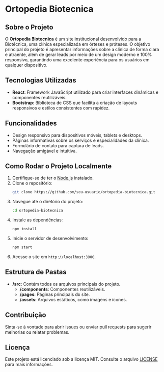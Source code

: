 # Ortopedia Biotecnica

## Sobre o Projeto
O **Ortopedia Biotecnica** é um site institucional desenvolvido para a Biotécnica, uma clínica especializada em órteses e próteses. O objetivo principal do projeto é apresentar informações sobre a clínica de forma clara e atraente, além de gerar leads por meio de um design moderno e 100% responsivo, garantindo uma excelente experiência para os usuários em qualquer dispositivo.

## Tecnologias Utilizadas
- **React**: Framework JavaScript utilizado para criar interfaces dinâmicas e componentes reutilizáveis.
- **Bootstrap**: Biblioteca de CSS que facilita a criação de layouts responsivos e estilos consistentes com rapidez.

## Funcionalidades
- Design responsivo para dispositivos móveis, tablets e desktops.
- Páginas informativas sobre os serviços e especialidades da clínica.
- Formulário de contato para captura de leads.
- Navegação amigável e intuitiva.

## Como Rodar o Projeto Localmente
1. Certifique-se de ter o [Node.js](https://nodejs.org) instalado.
2. Clone o repositório:
   ```bash
   git clone https://github.com/seu-usuario/ortopedia-biotecnica.git
   ```
3. Navegue até o diretório do projeto:
   ```bash
   cd ortopedia-biotecnica
   ```
4. Instale as dependências:
   ```bash
   npm install
   ```
5. Inicie o servidor de desenvolvimento:
   ```bash
   npm start
   ```
6. Acesse o site em `http://localhost:3000`.

## Estrutura de Pastas
- **/src**: Contém todos os arquivos principais do projeto.
  - **/components**: Componentes reutilizáveis.
  - **/pages**: Páginas principais do site.
  - **/assets**: Arquivos estáticos, como imagens e ícones.

## Contribuição
Sinta-se à vontade para abrir issues ou enviar pull requests para sugerir melhorias ou relatar problemas.

## Licença
Este projeto está licenciado sob a licença MIT. Consulte o arquivo [LICENSE](./LICENSE) para mais informações.
